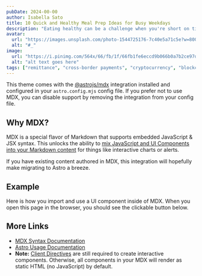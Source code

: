 ```yaml
---
pubDate: 2024-00-00
author: Isabella Sato
title: 10 Quick and Healthy Meal Prep Ideas for Busy Weekdays
description: "Eating healthy can be a challenge when you're short on time, but meal prepping can help you stay on track. In this post, we'll share 10 quick and easy meal prep ideas that are nutritious, delicious, and perfect for busy weekdays."
avatar:
  url: "https://images.unsplash.com/photo-1544725176-7c40e5a71c5e?w=800&auto=format&fit=crop&q=60&ixlib=rb-4.0.3&ixid=M3wxMjA3fDB8MHxzZWFyY2h8MTZ8fGF2YXRhcnxlbnwwfHwwfHx8MA%3D%3D"
  alt: "#_"
image:
  url: "https://i.pinimg.com/564x/66/fb/1f/66fb1fe6eccd9b066b0a7b2ce97d01a8.jpg"
  alt: "alt text goes here"
tags: ["remittance", "cross-border payments", "cryptocurrency", "blockchain", "peer-to-peer payments", "P2P lending"]
---
```

This theme comes with the [@astrojs/mdx](https://docs.astro.build/en/guides/integrations-guide/mdx/) integration installed and configured in your `astro.config.mjs` config file. If you prefer not to use MDX, you can disable support by removing the integration from your config file.

## Why MDX?

MDX is a special flavor of Markdown that supports embedded JavaScript & JSX syntax. This unlocks the ability to [mix JavaScript and UI Components into your Markdown content](https://docs.astro.build/en/guides/markdown-content/#mdx-features) for things like interactive charts or alerts.

If you have existing content authored in MDX, this integration will hopefully make migrating to Astro a breeze.

## Example

Here is how you import and use a UI component inside of MDX.
When you open this page in the browser, you should see the clickable button below.





## More Links

- [MDX Syntax Documentation](https://mdxjs.com/docs/what-is-mdx)
- [Astro Usage Documentation](https://docs.astro.build/en/guides/markdown-content/#markdown-and-mdx-pages)
- **Note:** [Client Directives](https://docs.astro.build/en/reference/directives-reference/#client-directives) are still required to create interactive components. Otherwise, all components in your MDX will render as static HTML (no JavaScript) by default.